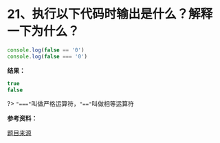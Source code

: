 # 21、执行以下代码时输出是什么？解释一下为什么？

```js
console.log(false == '0')
console.log(false === '0')
```

**结果：**

```js
true
false
```

?> `"==="`叫做严格运算符，`"=="`叫做相等运算符

**参考资料：**

[题目来源](https://www.toptal.com/javascript/interview-questions)